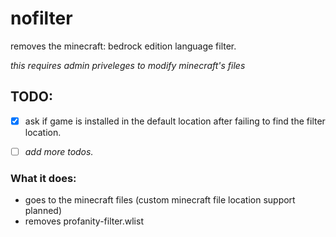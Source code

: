 # nofilter
removes the minecraft: bedrock edition language filter.

*this requires admin priveleges to modify minecraft's files*

## TODO:

- [x] ask if game is installed in the default location after failing to find the filter location.
- [ ] *add more todos.*


### What it does:
* goes to the minecraft files (custom minecraft file location support planned)
* removes profanity-filter.wlist
